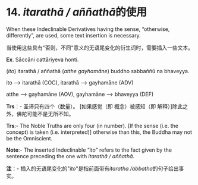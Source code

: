 # 14. *itarathā / aññathā*的使用

 When these Indeclinable Derivatives having the sense, “otherwise, differently”, are used, some text insertion is necessary.

 当使用这些具有"否则，不同"意义的无语尾变化的衍生词时，需要插入一些文本。

**Ex**. Sāccāni cattāriyeva honti. 

 (*ito*) itarathā / aññathā (*atthe gayhamāne*) buddho sabbaññū na bhaveyya. 
 
 ito --> itarathā (COC), itarathā --> gayhamāne (ADV) 
 
 atthe --> gayhamāne (AOV), gayhamāne --> bhaveyya (DEF) 

**Trs**：- 圣谛只有四个（数量）。 [如果感觉（即 概念）被感知（即 解释）]除此之外，佛陀可能不是无所不知。

**Trs**:- The Noble Truths are only four (in number). [If the sense (i.e. the concept) is taken (i.e. interpreted)] otherwise than this, the Buddha may not be 
the Omniscient. 

**Note**:- The inserted Indeclinable “*ito*” refers to the fact given by the sentence 
preceding the one with *itarathā / aññathā*.

**注**：- 插入的无语尾变化的"*ito*"是指前面带有*itaratha /abbatha*的句子给出事实。
